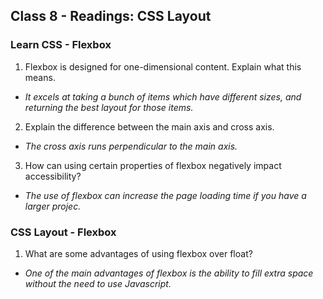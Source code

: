 ## Class 8 - Readings: CSS Layout

### Learn CSS - Flexbox

1. Flexbox is designed for one-dimensional content. Explain what this means.

+ *It excels at taking a bunch of items which have different sizes, and returning the best layout for those items.*

2. Explain the difference between the main axis and cross axis.

+ *The cross axis runs perpendicular to the main axis.*

3. How can using certain properties of flexbox negatively impact accessibility?
+ *The use of flexbox can increase the page loading time if you have a larger projec.*

### CSS Layout - Flexbox

1. What are some advantages of using flexbox over float?
+ *One of the main advantages of flexbox is the ability to fill extra space without the need to use Javascript.*

